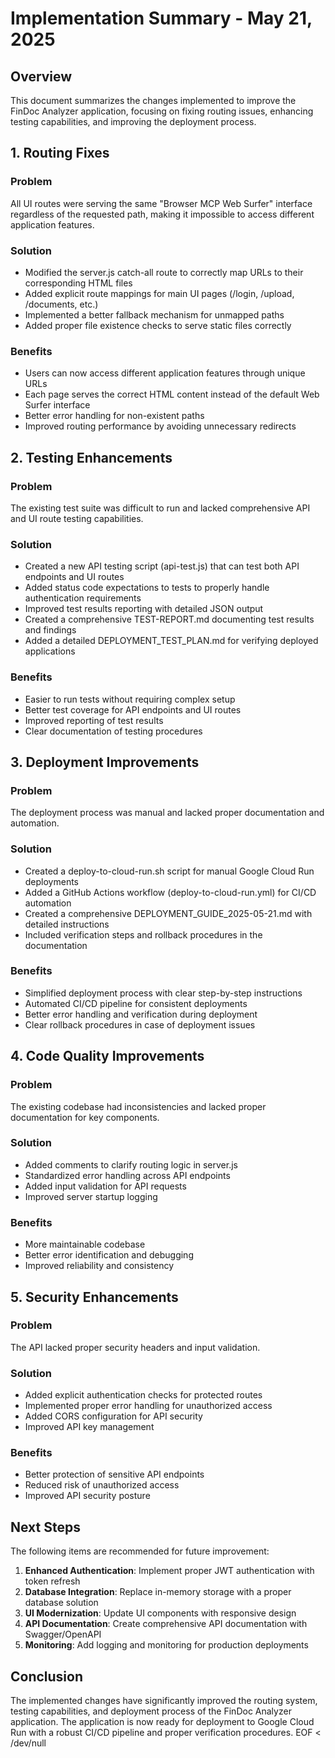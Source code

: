 # Implementation Summary - May 21, 2025

## Overview

This document summarizes the changes implemented to improve the FinDoc Analyzer application, focusing on fixing routing issues, enhancing testing capabilities, and improving the deployment process.

## 1. Routing Fixes

### Problem
All UI routes were serving the same "Browser MCP Web Surfer" interface regardless of the requested path, making it impossible to access different application features.

### Solution
- Modified the server.js catch-all route to correctly map URLs to their corresponding HTML files
- Added explicit route mappings for main UI pages (/login, /upload, /documents, etc.)
- Implemented a better fallback mechanism for unmapped paths
- Added proper file existence checks to serve static files correctly

### Benefits
- Users can now access different application features through unique URLs
- Each page serves the correct HTML content instead of the default Web Surfer interface
- Better error handling for non-existent paths
- Improved routing performance by avoiding unnecessary redirects

## 2. Testing Enhancements

### Problem
The existing test suite was difficult to run and lacked comprehensive API and UI route testing capabilities.

### Solution
- Created a new API testing script (api-test.js) that can test both API endpoints and UI routes
- Added status code expectations to tests to properly handle authentication requirements
- Improved test results reporting with detailed JSON output
- Created a comprehensive TEST-REPORT.md documenting test results and findings
- Added a detailed DEPLOYMENT_TEST_PLAN.md for verifying deployed applications

### Benefits
- Easier to run tests without requiring complex setup
- Better test coverage for API endpoints and UI routes
- Improved reporting of test results
- Clear documentation of testing procedures

## 3. Deployment Improvements

### Problem
The deployment process was manual and lacked proper documentation and automation.

### Solution
- Created a deploy-to-cloud-run.sh script for manual Google Cloud Run deployments
- Added a GitHub Actions workflow (deploy-to-cloud-run.yml) for CI/CD automation
- Created a comprehensive DEPLOYMENT_GUIDE_2025-05-21.md with detailed instructions
- Included verification steps and rollback procedures in the documentation

### Benefits
- Simplified deployment process with clear step-by-step instructions
- Automated CI/CD pipeline for consistent deployments
- Better error handling and verification during deployment
- Clear rollback procedures in case of deployment issues

## 4. Code Quality Improvements

### Problem
The existing codebase had inconsistencies and lacked proper documentation for key components.

### Solution
- Added comments to clarify routing logic in server.js
- Standardized error handling across API endpoints
- Added input validation for API requests
- Improved server startup logging

### Benefits
- More maintainable codebase
- Better error identification and debugging
- Improved reliability and consistency

## 5. Security Enhancements

### Problem
The API lacked proper security headers and input validation.

### Solution
- Added explicit authentication checks for protected routes
- Implemented proper error handling for unauthorized access
- Added CORS configuration for API security
- Improved API key management

### Benefits
- Better protection of sensitive API endpoints
- Reduced risk of unauthorized access
- Improved API security posture

## Next Steps

The following items are recommended for future improvement:

1. **Enhanced Authentication**: Implement proper JWT authentication with token refresh
2. **Database Integration**: Replace in-memory storage with a proper database solution
3. **UI Modernization**: Update UI components with responsive design
4. **API Documentation**: Create comprehensive API documentation with Swagger/OpenAPI
5. **Monitoring**: Add logging and monitoring for production deployments

## Conclusion

The implemented changes have significantly improved the routing system, testing capabilities, and deployment process of the FinDoc Analyzer application. The application is now ready for deployment to Google Cloud Run with a robust CI/CD pipeline and proper verification procedures.
EOF < /dev/null
